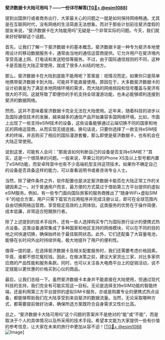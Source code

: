 **斐济数据卡大陆可用吗？——一份详尽解答[[TG💪+ @esim1088](https://t.me/s/esim1088)]**

提到出国旅行或者商务出行，大家最关心的问题之一就是如何保持网络畅通。尤其是在互联网时代，没有网络的生活简直无法想象。而对于那些计划前往斐济度假的朋友来说，“斐济数据卡在大陆能用吗”无疑是一个非常实际的问题。今天，我们就来好好聊聊这个话题。

首先，让我们了解一下斐济数据卡的基本概念。斐济数据卡是一种专为斐济本地使用设计的移动数据服务卡，通常由当地的通信运营商提供。它允许用户在斐济境内享受高速上网、打电话和发送短信等服务。不过，由于国际通信规则的不同，这种卡是否能在大陆正常使用，就成了很多人纠结的地方。

那么，斐济数据卡在大陆到底能不能用呢？答案是：视情况而定。如果你只是简单地携带斐济数据卡到大陆，可能并不能直接使用。原因在于，大多数斐济数据卡的设计初衷是为了满足本地网络环境的需求，而大陆的网络频段和信号覆盖与斐济有很大的不同。这就导致了即便你的手机支持全球漫游功能，也未必能够顺利连接到斐济的数据网络。

然而，这并不意味着斐济数据卡完全无法在大陆使用。近年来，随着科技的进步以及国际通信技术的发展，越来越多的通信产品开始兼容多国网络环境。比如，市面上出现了一些支持eSIM技术的设备，这些设备能够通过云端切换不同的国家和地区的网络运营商，从而实现无缝连接。换句话说，只要你选择了一款支持eSIM技术的终端，并且购买了相应的国际漫游套餐，那么即使是斐济数据卡，也有机会在大陆正常使用。

说到这里，可能有人会问：“那我该如何判断自己的设备是否支持eSIM呢？”其实，这是一个很简单的问题。一般来说，苹果公司的iPhone XS及以上型号都内置了eSIM功能，而安卓阵营中也有不少高端机型支持这项技术。如果你不确定自己的设备是否具备这样的能力，可以查看说明书或者咨询专业人士。

当然，除了硬件条件之外，软件配置也是决定斐济数据卡能否在大陆正常工作的关键因素之一。对于普通用户而言，最方便的方式莫过于借助第三方平台提供的虚拟eSIM服务。例如，有一些专门面向国际旅客的服务商推出了“随身WiFi+虚拟SIM卡”的组合方案，用户只需下载官方应用程序并完成注册认证，即可在全球范围内自由切换网络运营商，享受稳定高效的上网体验。这类服务的优势在于操作简便、成本低廉，非常适合短期旅行者。

除了上述提到的技术手段外，还有一些人选择购买专门为国际旅行设计的便携式热点设备。这类设备通常集成了多种国家和地区支持的网络模块，可以在不同的目的地之间快速切换，确保始终处于最佳联网状态。此外，它们还配备了大容量电池，能够在长时间外出时持续供电，极大地提升了用户的便利性。

值得一提的是，在选择斐济数据卡及相关配套服务时，我们还需要考虑价格因素。毕竟，谁都不想花冤枉钱。因此，在做决策之前，建议大家货比三家，对比多家供应商的产品性能和服务条款。同时，也可以关注各大电商平台上的促销活动，说不定就能以更优惠的价格买到心仪的商品。

最后，让我们总结一下。虽然斐济数据卡本身并不能直接在大陆使用，但通过现代科技的支持，我们完全有可能实现这一目标。无论是选择支持eSIM功能的智能终端，还是利用第三方平台提供的虚拟SIM卡服务，亦或是购置专业的便携式热点设备，都能够帮助我们在大陆享受到来自斐济的数据流量。当然，无论采取哪种方式，都需要提前做好功课，确保所选方案既符合自身需求又性价比高。

总之，“斐济数据卡大陆可用吗”这个问题的答案并不是绝对的“能”或“不能”，而是取决于个人的具体情况以及所采用的技术手段。希望本文能为大家提供一些有价值的参考信息，让大家在未来的旅行中更加从容不迫！[[TG💪+ @esim1088](https://t.me/s/esim1088) ![Image](https://i.postimg.cc/4NQfJmqS/Snipaste-2025-05-13-00-14-12.png)]